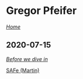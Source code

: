 # Gregor Pfeifer

[_Home_](https://gpfeifer.github.io)

## 2020-07-15

[_Before we dive in_](https://twitter.com/GeePawHill/status/1283049498168700928?s=20)

[SAFe (Martin)](https://twitter.com/bassmanitram/status/1278719778975334402?s=20)



